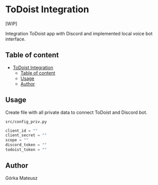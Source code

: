 # ToDoist Integration

[WIP]

Integration ToDoist app with Discord and implemented local voice bot interface.

## Table of content

- [ToDoist Integration](#todoist-integration)
  - [Table of content](#table-of-content)
  - [Usage](#usage)
  - [Author](#author)

## Usage

Create file with all private data to connect ToDoist and Discord bot.

`src/config_priv.py`
```py
client_id = ""
client_secret = ""
scope = ""
discord_token = ""
todoist_token = ""
```

## Author

Górka Mateusz
